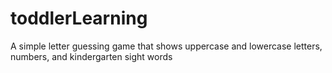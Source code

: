 # toddlerLearning
A simple letter guessing game that shows uppercase and lowercase letters, numbers, and kindergarten sight words
